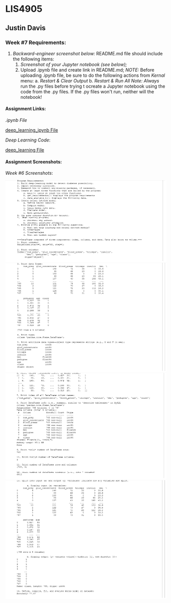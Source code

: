 # LIS4905

## Justin Davis

### Week #7 Requirements:

1. *Backward-engineer screenshot below:* README.md file should include the following items:
    1. *Screenshot of your Jupyter notebook (see below);*
    2. Upload .ipynb file and create link in README.md;
        *NOTE:* Before uploading .ipynb file, be sure to do the following actions from *Kernal* menu:
            a. *Restart & Clear Output*
            b. *Restart & Run All*
    *Note: Always* run the .py files before trying t ocreate a Jupyter notebook using the code from the .py files. If the .py files won't run, neither will the notebook!

#### Assignment Links:

*.ipynb File*

[deep_learning_ipynb File](docs/deep_learning.ipynb)

*Deep Learning Code*:

[deep_learning File](docs/deep_learning.py)

#### Assignment Screenshots:

*Week #6 Screenshots*:

![deep_learning1](img/deep_learning1.png)
![deep_learning2](img/deep_learning2.png)
![deep_learning3](img/deep_learning3.png)
![deep_learning4](img/deep_learning4.png)